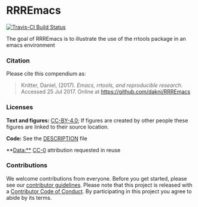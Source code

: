 <!-- README.md is generated from README.Rmd. Please edit that file -->
RRREmacs
========

[![Travis-CI Build Status](https://travis-ci.org//.svg?branch=master)](https://travis-ci.org//)

The goal of RRREmacs is to illustrate the use of the rrtools package in an emacs environment

### Citation

Please cite this compendium as:

> Knitter, Daniel, (2017). *Emacs, rrtools, and reproducible research*. Accessed 25 Jul 2017. Online at <https://github.com/dakni/RRREmacs>

### Licenses

**Text and figures:** [CC-BY-4.0](http://creativecommons.org/licenses/by/4.0/); If figures are created by other people these figures are linked to their source location.

**Code:** See the [DESCRIPTION](DESCRIPTION) file

\*\*<Data:**> [CC-0](http://creativecommons.org/publicdomain/zero/1.0/) attribution requested in reuse

### Contributions

We welcome contributions from everyone. Before you get started, please see our [contributor guidelines](CONTRIBUTING.md). Please note that this project is released with a [Contributor Code of Conduct](CONDUCT.md). By participating in this project you agree to abide by its terms.
